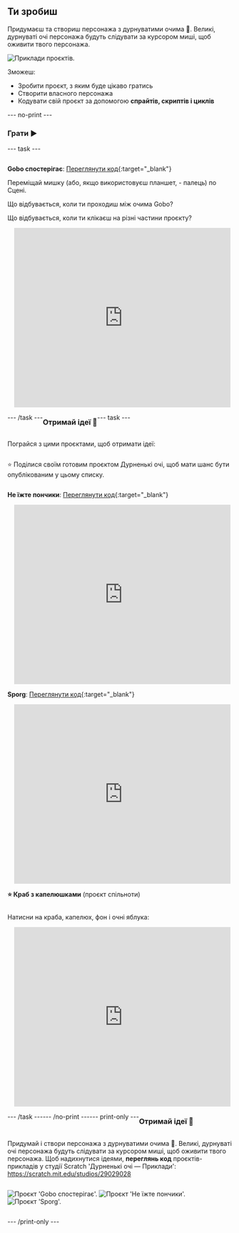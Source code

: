 ## Ти зробиш

Придумаєш та створиш персонажа з дурнуватими очима 👀. Великі, дурнуваті очі персонажа будуть слідувати за курсором миші, щоб оживити твого персонажа.

![Приклади проєктів.](images/showcase-line.png)

Зможеш:

+ Зробити проєкт, з яким буде цікаво гратись
+ Створити власного персонажа
+ Кодувати свій проєкт за допомогою **спрайтів, скриптів і циклів**

--- no-print ---

### Грати ▶️

--- task ---

<div style="display: flex; flex-wrap: wrap">
<div style="flex-basis: 175px; flex-grow: 1">  

**Gobo спостерігає**: [Переглянути код](https://scratch.mit.edu/projects/495141114/editor){:target="_blank"}

Переміщай мишку (або, якщо використовуєш планшет, - палець) по Сцені. 

Що відбувається, коли ти проходиш між очима Gobo? 
  
Що відбувається, коли ти клікаєш на різні частини проєкту?
</div>
<div>

<div class="scratch-preview" style="margin-left: 15px;">
  <iframe allowtransparency="true" width="485" height="402" src="https://scratch.mit.edu/projects/embed/495141114/?autostart=false" frameborder="0"></iframe>
</div>

</div>

--- /task ---

### Отримай ідеї 💭

--- task ---

Пограйся з цими проєктами, щоб отримати ідеї:

⭐ Поділися своїм готовим проєктом Дурненькі очі, щоб мати шанс бути опублікованим у цьому списку.

**Не їжте пончики**: [Переглянути код](https://scratch.mit.edu/projects/495865093/editor){:target="_blank"}
<div class="scratch-preview" style="margin-left: 15px;">
  <iframe allowtransparency="true" width="485" height="402" src="https://scratch.mit.edu/projects/embed/495865093/?autostart=false" frameborder="0"></iframe>
</div>

**Sporg**: [Переглянути код](https://scratch.mit.edu/projects/495865892/editor){:target="_blank"}
<div class="scratch-preview" style="margin-left: 15px;">
  <iframe allowtransparency="true" width="485" height="402" src="https://scratch.mit.edu/projects/embed/495865892/?autostart=false" frameborder="0"></iframe>
</div>

**⭐ Краб з капелюшками** (проєкт спільноти)

Натисни на краба, капелюх, фон і очні яблука:

<div class="scratch-preview" style="margin-left: 15px;">
  <iframe allowtransparency="true" width="485" height="402" src="https://scratch.mit.edu/projects/embed/736988636/?autostart=false" frameborder="0"></iframe>
</div>

--- /task ---

--- /no-print ---

--- print-only ---

### Отримай ідеї 💭

Придумай і створи персонажа з дурнуватими очима 👀. Великі, дурнуваті очі персонажа будуть слідувати за курсором миші, щоб оживити твого персонажа. Щоб надихнутися ідеями, **переглянь код** проєктів-прикладів у студії Scratch 'Дурненькі очі — Приклади': https://scratch.mit.edu/studios/29029028

![Проєкт 'Gobo спостерігає'.](images/gobo-watching.png) ![Проєкт 'Не їжте пончики'.](images/dont-eat-donut.png) ![Проєкт 'Sporg'.](images/sporg.png)

--- /print-only ---

 

